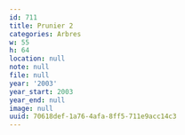 ```yaml
---
id: 711
title: Prunier 2
categories: Arbres
w: 55
h: 64
location: null
note: null
file: null
year: '2003'
year_start: 2003
year_end: null
image: null
uuid: 70618def-1a76-4afa-8ff5-711e9acc14c3
---
```



